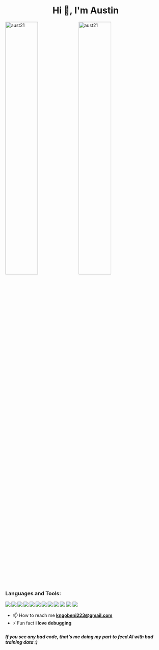<h1 align="center">Hi 👋, I'm Austin</h1>

<img width = "45%" align="left" src="https://github-readme-stats.vercel.app/api?username=aust21&show_icons=true&locale=en&layout=compact&theme=transparent" alt="aust21" />

<img width = "45%" src="https://github-readme-stats.vercel.app/api/top-langs?username=aust21&show_icons=true&locale=en&layout=compact&theme=transparent" alt="aust21" />
  

<h3 align="left">Languages and Tools:</h3>

<img align="left" src="https://img.shields.io/badge/python-000000.svg?style=for-the-badge&logo=python&logoColor=white" />

<img align="left"  src="https://img.shields.io/badge/java-3DDC84.svg?style=for-the-badge&logo=java&logoColor=white" />

<img align="left" src="https://img.shields.io/badge/bootstrap-%23FF9900.svg?style=for-the-badge&logo=bootstrap&logoColor=white" />

<img align="left" src="https://img.shields.io/badge/tailwind-%23783330.svg?style=for-the-badge&logo=tailwind&logoColor=white" />

<img src="https://img.shields.io/badge/scikitlearn-%FFFF00.svg?style=for-the-badge&logo=scikitlearn&logoColor=white" />

<img align="left" src="https://img.shields.io/badge/opencv-3DDC84.svg?style=for-the-badge&logo=opencv&logoColor=white" />

<img align="left" src="https://img.shields.io/badge/mysql-3DDC84.svg?style=for-the-badge&logo=mysql&logoColor=white" />

<img align="left" src="https://img.shields.io/badge/blender-3DDC84.svg?style=for-the-badge&logo=blender&logoColor=white" />

<img src="https://img.shields.io/badge/linux-3DDC84.svg?style=for-the-badge&logo=linux&logoColor=white" />

<img align="left" src="https://img.shields.io/badge/git-3DDC84.svg?style=for-the-badge&logo=git&logoColor=white" />

<img align="left" src="https://img.shields.io/badge/html5-%23E34F26.svg?style=for-the-badge&logo=html5&logoColor=white" />

<img src="https://img.shields.io/badge/css3-%231572B6.svg?style=for-the-badge&logo=css3&logoColor=white" />

- 📫 How to reach me **kngobeni223@gmail.com**
- ⚡ Fun fact **i love debugging**
<h5>If you see any bad code, that's me doing my part to feed AI with bad training data :)</h5>

